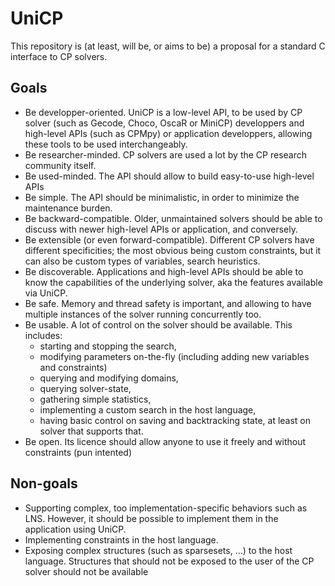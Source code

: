 # UniCP

This repository is (at least, will be, or aims to be) a proposal for a standard C interface to CP solvers. 

## Goals

- Be developper-oriented. UniCP is a low-level API, to be used by CP solver (such as Gecode, Choco, OscaR or MiniCP) developpers and high-level APIs (such as CPMpy) or application developpers, allowing these tools to be used interchangeably.
- Be researcher-minded. CP solvers are used a lot by the CP research community itself.
- Be used-minded. The API should allow to build easy-to-use high-level APIs 
- Be simple. The API should be minimalistic, in order to minimize the maintenance burden.
- Be backward-compatible. Older, unmaintained solvers should be able to discuss with newer high-level APIs or application, and conversely.
- Be extensible (or even forward-compatible). Different CP solvers have different specificities; the most obvious being custom constraints, but it can also be custom types of variables, search heuristics.
- Be discoverable. Applications and high-level APIs should be able to know the capabilities of the underlying solver, aka the features available via UniCP.
- Be safe. Memory and thread safety is important, and allowing to have multiple instances of the solver running concurrently too.
- Be usable. A lot of control on the solver should be available. This includes:
  - starting and stopping the search,
  - modifying parameters on-the-fly (including adding new variables and constraints)
  - querying and modifying domains, 
  - querying solver-state, 
  - gathering simple statistics, 
  - implementing a custom search in the host language,
  - having basic control on saving and backtracking state, at least on solver that supports that.
- Be open. Its licence should allow anyone to use it freely and without constraints (pun intented)

## Non-goals

- Supporting complex, too implementation-specific behaviors such as LNS. However, it should be possible to implement them in the application using UniCP.
- Implementing constraints in the host language.
- Exposing complex structures (such as sparsesets, ...) to the host language. Structures that should not be exposed to the user of the CP solver should not be available 
